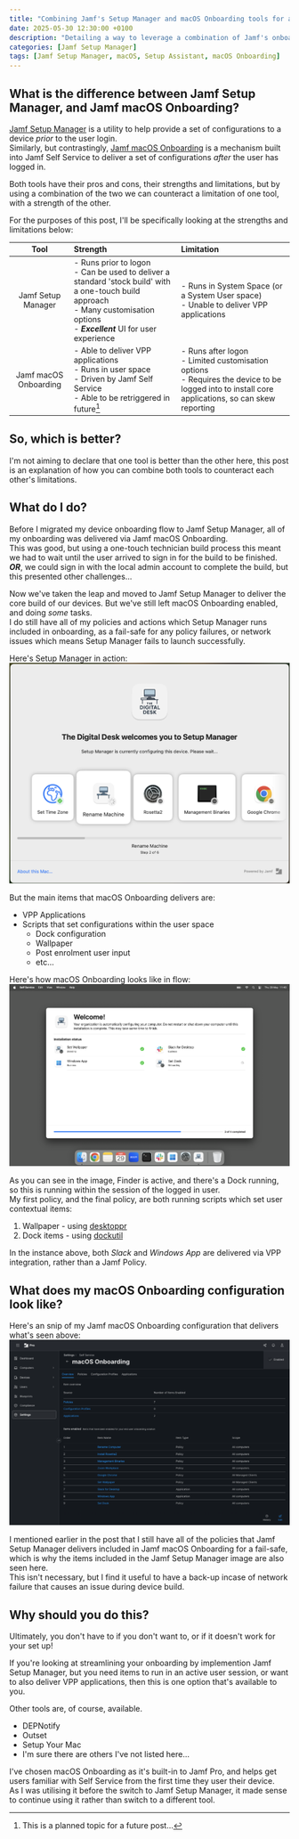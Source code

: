 ```yaml
---
title: "Combining Jamf's Setup Manager and macOS Onboarding tools for a rich user experience"
date: 2025-05-30 12:30:00 +0100
description: "Detailing a way to leverage a combination of Jamf's onboarding tools to elevate the user experience during device onboarding. This post explains how I combine Jamf Setup Manager, with Jamf Pro's macOS Onboarding to deliver a rich experience to end users."
categories: [Jamf Setup Manager]
tags: [Jamf Setup Manager, macOS, Setup Assistant, macOS Onboarding]
---
```


## What is the difference between Jamf Setup Manager, and Jamf macOS Onboarding?

[Jamf Setup Manager](https://github.com/jamf/Setup-Manager/tree/main) is a utility to help provide a set of configurations to a device *prior* to the user login.<br>
Similarly, but contrastingly, [Jamf macOS Onboarding](https://learn.jamf.com/en-US/bundle/jamf-pro-documentation-current/page/macOS_Onboarding.html) is a mechanism built into Jamf Self Service to deliver a set of configurations *after* the user has logged in.

Both tools have their pros and cons, their strengths and limitations, but by using a combination of the two we can counteract a limitation of one tool, with a strength of the other.

For the purposes of this post, I'll be specifically looking at the strengths and limitations below:

| Tool | Strength | Limitation |
| :----: | :-------- | :---------- |
| Jamf Setup Manager | - Runs prior to logon<br>- Can be used to deliver a standard 'stock build' with a one-touch build approach<br>- Many customisation options<br>- ***Excellent*** UI for user experience | - Runs in System Space (or a System User space)<br>- Unable to deliver VPP applications
| Jamf macOS Onboarding | - Able to deliver VPP applications<br>- Runs in user space<br>- Driven by Jamf Self Service<br>- Able to be retriggered in future[^1]  | - Runs after logon<br>- Limited customisation options<br>- Requires the device to be logged into to install core applications, so can skew reporting

[^1]: This is a planned topic for a future post...

## So, which is better?

I'm not aiming to declare that one tool is better than the other here, this post is an explanation of how you can combine both tools to counteract each other's limitations.


## What do I do?

Before I migrated my device onboarding flow to Jamf Setup Manager, all of my onboarding was delivered via Jamf macOS Onboarding.<br>
This was good, but using a one-touch technician build process this meant we had to wait until the user arrived to sign in for the build to be finished.<br>
***OR***, we could sign in with the local admin account to complete the build, but this presented other challenges...

Now we've taken the leap and moved to Jamf Setup Manager to deliver the core build of our devices. But we've still left macOS Onboarding enabled, and doing *some* tasks.<br>
I do still have all of my policies and actions which Setup Manager runs included in onboarding, as a fail-safe for any policy failures, or network issues which means Setup Manager fails to launch successfully.

Here's Setup Manager in action:
![Jamf Setup Manager running a few actions](/assets/img/postImages/2025-05-30/build-SetupManager.png)


But the main items that macOS Onboarding delivers are:
- VPP Applications
- Scripts that set configurations within the user space
    - Dock configuration
    - Wallpaper
    - Post enrolment user input
    - etc...

Here's how macOS Onboarding looks like in flow:
![Jamf macOS Onboarding running 4 items](/assets/img/postImages/2025-05-30/build-macOSOnboarding-full.png)

As you can see in the image, Finder is active, and there's a Dock running, so this is running within the session of the logged in user.<br>
My first policy, and the final policy, are both running scripts which set user contextual items:
1. Wallpaper - using [desktoppr](https://github.com/scriptingosx/desktoppr)
2. Dock items - using [dockutil](https://github.com/kcrawford/dockutil)

In the instance above, both *Slack* and *Windows App* are delivered via VPP integration, rather than a Jamf Policy.


## What does my macOS Onboarding configuration look like?

Here's an snip of my Jamf macOS Onboarding configuration that delivers what's seen above:
![Image of Jamf Pro macOS Onboarding configuration taken from the Web UI](/assets/img/postImages/2025-05-30/build-macOSOnboarding-configuration.png)

I mentioned earlier in the post that I still have all of the policies that Jamf Setup Manager delivers included in Jamf macOS Onboarding for a fail-safe, which is why the items included in the Jamf Setup Manager image are also seen here.<br>
This isn't necessary, but I find it useful to have a back-up incase of network failure that causes an issue during device build.


## Why should you do this?

Ultimately, you don't have to if you don't want to, or if it doesn't work for your set up!

If you're looking at streamlining your onboarding by implemention Jamf Setup Manager, but you need items to run in an active user session, or want to also deliver VPP applications, then this is one option that's available to you.

Other tools are, of course, available.
- DEPNotify
- Outset
- Setup Your Mac
- I'm sure there are others I've not listed here...

I've chosen macOS Onboarding as it's built-in to Jamf Pro, and helps get users familiar with Self Service from the first time they user their device.<br>
As I was utilising it before the switch to Jamf Setup Manager, it made sense to continue using it rather than switch to a different tool.